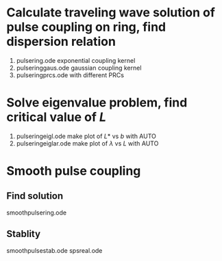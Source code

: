 # Calculate traveling wave solution of pulse coupling on ring, find dispersion relation

1. pulsering.ode
exponential coupling kernel
2. pulseringgaus.ode
gaussian coupling kernel
3. pulseringprcs.ode
with different PRCs

# Solve eigenvalue problem, find critical value of $L$
1. pulseringeigl.ode
make plot of $L*$ vs $b$ with AUTO
2. pulseringeiglar.ode
make plot of $\lambda$ vs $L$ with AUTO


# Smooth pulse coupling
## Find solution
smoothpulsering.ode
## Stablity
smoothpulsestab.ode
spsreal.ode

